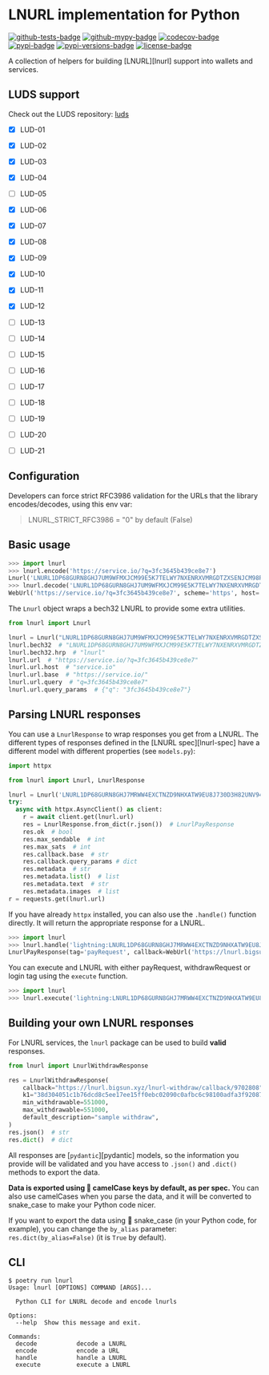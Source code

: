 LNURL implementation for Python
===============================

[![github-tests-badge]][github-tests]
[![github-mypy-badge]][github-mypy]
[![codecov-badge]][codecov]
[![pypi-badge]][pypi]
[![pypi-versions-badge]][pypi]
[![license-badge]](LICENSE)


A collection of helpers for building [LNURL][lnurl] support into wallets and services.


LUDS support
------------

Check out the LUDS repository: [luds](https://github.com/lnurl/luds/)

- [x] LUD-01
- [x] LUD-02
- [x] LUD-03
- [x] LUD-04
- [ ] LUD-05
- [x] LUD-06
- [x] LUD-07
- [x] LUD-08
- [x] LUD-09
- [x] LUD-10
- [x] LUD-11
- [x] LUD-12
- [ ] LUD-13
- [ ] LUD-14
- [ ] LUD-15
- [ ] LUD-16
- [ ] LUD-17
- [ ] LUD-18
- [ ] LUD-19
- [ ] LUD-20
- [ ] LUD-21


Configuration
-------------

Developers can force strict RFC3986 validation for the URLs that the library encodes/decodes, using this env var:

> LNURL_STRICT_RFC3986 = "0" by default (False)


Basic usage
-----------

```python
>>> import lnurl
>>> lnurl.encode('https://service.io/?q=3fc3645b439ce8e7')
Lnurl('LNURL1DP68GURN8GHJ7UM9WFMXJCM99E5K7TELWY7NXENRXVMRGDTZXSENJCM98PJNWXQ96S9', bech32=Bech32('LNURL1DP68GURN8GHJ7UM9WFMXJCM99E5K7TELWY7NXENRXVMRGDTZXSENJCM98PJNWXQ96S9', hrp='lnurl', data=[13, 1, 26, 7, 8, 28, 3, 19, 7, 8, 23, 18, 30, 28, 27, 5, 14, 9, 27, 6, 18, 24, 27, 5, 5, 25, 20, 22, 30, 11, 25, 31, 14, 4, 30, 19, 6, 25, 19, 3, 6, 12, 27, 3, 8, 13, 11, 2, 6, 16, 25, 19, 18, 24, 27, 5, 7, 1, 18, 19, 14]), url=WebUrl('https://service.io/?q=3fc3645b439ce8e7', scheme='https', host='service.io', tld='io', host_type='domain', path='/', query='q=3fc3645b439ce8e7'))
>>> lnurl.decode('LNURL1DP68GURN8GHJ7UM9WFMXJCM99E5K7TELWY7NXENRXVMRGDTZXSENJCM98PJNWXQ96S9')
WebUrl('https://service.io/?q=3fc3645b439ce8e7', scheme='https', host='service.io', tld='io', host_type='domain', path='/', query='q=3fc3645b439ce8e7')
```

The `Lnurl` object wraps a bech32 LNURL to provide some extra utilities.

```python
from lnurl import Lnurl

lnurl = Lnurl("LNURL1DP68GURN8GHJ7UM9WFMXJCM99E5K7TELWY7NXENRXVMRGDTZXSENJCM98PJNWXQ96S9")
lnurl.bech32  # "LNURL1DP68GURN8GHJ7UM9WFMXJCM99E5K7TELWY7NXENRXVMRGDTZXSENJCM98PJNWXQ96S9"
lnurl.bech32.hrp  # "lnurl"
lnurl.url  # "https://service.io/?q=3fc3645b439ce8e7"
lnurl.url.host  # "service.io"
lnurl.url.base  # "https://service.io/"
lnurl.url.query  # "q=3fc3645b439ce8e7"
lnurl.url.query_params  # {"q": "3fc3645b439ce8e7"}
```

Parsing LNURL responses
-----------------------

You can use a `LnurlResponse` to wrap responses you get from a LNURL.
The different types of responses defined in the [LNURL spec][lnurl-spec] have a different model
with different properties (see `models.py`):

```python
import httpx

from lnurl import Lnurl, LnurlResponse

lnurl = Lnurl('LNURL1DP68GURN8GHJ7MRWW4EXCTNZD9NHXATW9EU8J730D3H82UNV94MKJARGV3EXZAELWDJHXUMFDAHR6WFHXQERSVPCA649RV')
try:
  async with httpx.AsyncClient() as client:
    r = await client.get(lnurl.url)
    res = LnurlResponse.from_dict(r.json())  # LnurlPayResponse
    res.ok  # bool
    res.max_sendable  # int
    res.max_sats  # int
    res.callback.base  # str
    res.callback.query_params # dict
    res.metadata  # str
    res.metadata.list()  # list
    res.metadata.text  # str
    res.metadata.images  # list
r = requests.get(lnurl.url)
```

If you have already `httpx` installed, you can also use the `.handle()` function directly.
It will return the appropriate response for a LNURL.

```python
>>> import lnurl
>>> lnurl.handle('lightning:LNURL1DP68GURN8GHJ7MRWW4EXCTNZD9NHXATW9EU8J730D3H82UNV94CXZ7FLWDJHXUMFDAHR6V33XCUNSVE38QV6UF')
LnurlPayResponse(tag='payRequest', callback=WebUrl('https://lnurl.bigsun.xyz/lnurl-pay/callback/2169831', scheme='https', host='lnurl.bigsun.xyz', tld='xyz', host_type='domain', path='/lnurl-pay/callback/2169831'), min_sendable=10000, max_sendable=10000, metadata=LnurlPayMetadata('[["text/plain","NgHaEyaZNDnW iI DsFYdkI"],["image/png;base64","iVBOR...uQmCC"]]'))
```

You can execute and LNURL with either payRequest, withdrawRequest or login tag using the `execute` function.
```python
>>> import lnurl
>>> lnurl.execute('lightning:LNURL1DP68GURN8GHJ7MRWW4EXCTNZD9NHXATW9EU8J730D3H82UNV94CXZ7FLWDJHXUMFDAHR6V33XCUNSVE38QV6UF', 100000)
```

Building your own LNURL responses
---------------------------------

For LNURL services, the `lnurl` package can be used to build **valid** responses.

```python
from lnurl import LnurlWithdrawResponse

res = LnurlWithdrawResponse(
    callback="https://lnurl.bigsun.xyz/lnurl-withdraw/callback/9702808",
    k1="38d304051c1b76dcd8c5ee17ee15ff0ebc02090c0afbc6c98100adfa3f920874",
    min_withdrawable=551000,
    max_withdrawable=551000,
    default_description="sample withdraw",
)
res.json()  # str
res.dict()  # dict
```

All responses are [`pydantic`][pydantic] models, so the information you provide will be validated and you have
access to `.json()` and `.dict()` methods to export the data.

**Data is exported using :camel: camelCase keys by default, as per spec.**
You can also use camelCases when you parse the data, and it will be converted to snake_case to make your
Python code nicer.

If you want to export the data using :snake: snake_case (in your Python code, for example), you can change
the `by_alias` parameter: `res.dict(by_alias=False)` (it is `True` by default).


[github-tests]: https://github.com/lnbits/lnurl/actions?query=workflow%3Atests
[github-tests-badge]: https://github.com/lnbits/lnurl/workflows/tests/badge.svg
[github-mypy]: https://github.com/lnbits/lnurl/actions?query=workflow%3Amypy
[github-mypy-badge]: https://github.com/lnbits/lnurl/workflows/mypy/badge.svg
[codecov]: https://codecov.io/gh/lnbits/lnurl
[codecov-badge]: https://codecov.io/gh/lnbits/lnurl/branch/master/graph/badge.svg
[pypi]: https://pypi.org/project/lnurl/
[pypi-badge]: https://badge.fury.io/py/lnurl.svg
[pypi-versions-badge]: https://img.shields.io/pypi/pyversions/lnurl.svg
[license-badge]: https://img.shields.io/badge/license-MIT-blue.svg


CLI
---------
```console
$ poetry run lnurl
Usage: lnurl [OPTIONS] COMMAND [ARGS]...

  Python CLI for LNURL decode and encode lnurls

Options:
  --help  Show this message and exit.

Commands:
  decode           decode a LNURL
  encode           encode a URL
  handle           handle a LNURL
  execute          execute a LNURL
```
